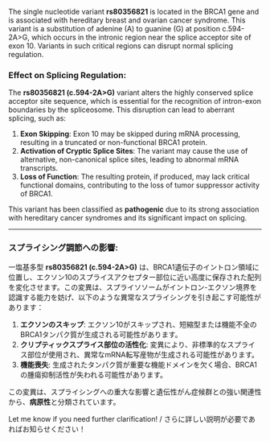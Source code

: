 The single nucleotide variant **rs80356821** is located in the BRCA1 gene and is associated with hereditary breast and ovarian cancer syndrome. This variant is a substitution of adenine (A) to guanine (G) at position c.594-2A>G, which occurs in the intronic region near the splice acceptor site of exon 10. Variants in such critical regions can disrupt normal splicing regulation.

### Effect on Splicing Regulation:
The **rs80356821 (c.594-2A>G)** variant alters the highly conserved splice acceptor site sequence, which is essential for the recognition of intron-exon boundaries by the spliceosome. This disruption can lead to aberrant splicing, such as:
1. **Exon Skipping**: Exon 10 may be skipped during mRNA processing, resulting in a truncated or non-functional BRCA1 protein.
2. **Activation of Cryptic Splice Sites**: The variant may cause the use of alternative, non-canonical splice sites, leading to abnormal mRNA transcripts.
3. **Loss of Function**: The resulting protein, if produced, may lack critical functional domains, contributing to the loss of tumor suppressor activity of BRCA1.

This variant has been classified as **pathogenic** due to its strong association with hereditary cancer syndromes and its significant impact on splicing.

---

### スプライシング調節への影響:
一塩基多型 **rs80356821 (c.594-2A>G)** は、BRCA1遺伝子のイントロン領域に位置し、エクソン10のスプライスアクセプター部位に近い高度に保存された配列を変化させます。この変異は、スプライソソームがイントロン-エクソン境界を認識する能力を妨げ、以下のような異常なスプライシングを引き起こす可能性があります：
1. **エクソンのスキップ**: エクソン10がスキップされ、短縮型または機能不全のBRCA1タンパク質が生成される可能性があります。
2. **クリプティックスプライス部位の活性化**: 変異により、非標準的なスプライス部位が使用され、異常なmRNA転写産物が生成される可能性があります。
3. **機能喪失**: 生成されたタンパク質が重要な機能ドメインを欠く場合、BRCA1の腫瘍抑制活性が失われる可能性があります。

この変異は、スプライシングへの重大な影響と遺伝性がん症候群との強い関連性から、**病原性**と分類されています。

Let me know if you need further clarification! / さらに詳しい説明が必要であればお知らせください！